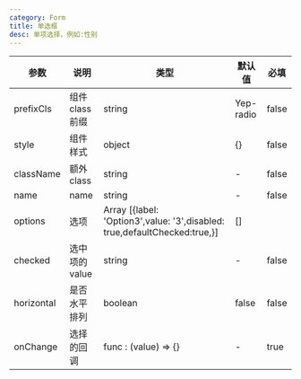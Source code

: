 ```yaml
---
category: Form
title: 单选框
desc: 单项选择，例如:性别
---
```


<DEMO>

| 参数       | 说明            | 类型                                                                      | 默认值    | 必填  |
| ---------- | --------------- | ------------------------------------------------------------------------- | --------- | ----- |
| prefixCls  | 组件 class 前缀 | string                                                                    | Yep-radio | false |
| style      | 组件样式        | object                                                                    | {}        | false |
| className  | 额外 class      | string                                                                    | -         | false |
| name       | name            | string                                                                    | -         | false |
| options    | 选项            | Array [{label: 'Option3',value: '3',disabled: true,defaultChecked:true,}] | []        |
| checked    | 选中项的 value  | string                                                                    | -         | false |
| horizontal | 是否水平排列    | boolean                                                                   | false     | false |
| onChange   | 选择的回调      | func : (value) => {}                                                      | -         | true  |
